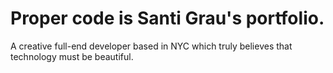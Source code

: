 # Proper code is Santi Grau's portfolio.
A creative full-end developer based in NYC
which truly believes that technology must be beautiful.